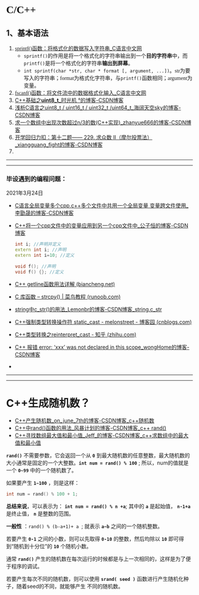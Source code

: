 # <font face="Monaco">C/C++</font>

## 1、基本语法

1. [<font face="Monaco">sprintf()</font>函数：将格式化的数据写入字符串_C语言中文网](http://c.biancheng.net/cpp/html/295.html)
   - <font face="Monaco">`sprintf()`</font>的作用是将一个格式化的字符串输出到一个**目的字符串**中，而<font face="Monaco">`printf()`</font>是将一个格式化的字符串**输出到屏幕**。
   - <font face="Monaco">`int sprintf(char *str, char * format [, argument, ...])`</font>。<font face="Monaco">str</font>为要写入的字符串；<font face="Monaco">format</font>为格式化字符串，与<font face="Monaco">`printf()`</font>函数相同；<font face="Monaco">argument</font>为变量。
2. [<font face="Monaco">fscanf()</font>函数：将文件流中的数据格式化输入_C语言中文网](http://c.biancheng.net/cpp/html/2522.html)
2. [C++基础之**uint8_t**_时光机 °的博客-CSDN博客](https://blog.csdn.net/qq_19784349/article/details/82927169)
2. [浅析C语言之uint8_t / uint16_t / uint32_t /uint64_t_海阔天空sky的博客-CSDN博客](https://blog.csdn.net/Mary19920410/article/details/71518130)
2. [求一个数组中出现次数超过n/3的数(C++实现)_zhanyue666的博客-CSDN博客](https://blog.csdn.net/weixin_41106545/article/details/83213354?spm=1001.2101.3001.6650.6&utm_medium=distribute.pc_relevant.none-task-blog-2~default~BlogCommendFromBaidu~Rate-6.pc_relevant_default&depth_1-utm_source=distribute.pc_relevant.none-task-blog-2~default~BlogCommendFromBaidu~Rate-6.pc_relevant_default&utm_relevant_index=8)
2. [开学回归力扣：第十二题—— 229. 求众数 II（摩尔投票法）_xiangguang_fight的博客-CSDN博客](https://blog.csdn.net/xiangguang_fight/article/details/114839642?spm=1001.2101.3001.6650.8&utm_medium=distribute.pc_relevant.none-task-blog-2~default~BlogCommendFromBaidu~Rate-8.pc_relevant_default&depth_1-utm_source=distribute.pc_relevant.none-task-blog-2~default~BlogCommendFromBaidu~Rate-8.pc_relevant_default&utm_relevant_index=10)
2. 

------

-----

### **毕设遇到的编程问题：**

2021年3月24日

- [C语言全局变量多个cpp,c++多个文件中共用一个全局变量 变量跨文件使用_李勖晟的博客-CSDN博客](https://blog.csdn.net/weixin_30684945/article/details/117078693?spm=1001.2101.3001.6661.1&utm_medium=distribute.pc_relevant_t0.none-task-blog-2~default~CTRLIST~Rate-1.pc_relevant_antiscanv2&depth_1-utm_source=distribute.pc_relevant_t0.none-task-blog-2~default~CTRLIST~Rate-1.pc_relevant_antiscanv2&utm_relevant_index=1)

- [C++将一个cpp文件中的变量应用到另一个cpp文件中_公子恒的博客-CSDN博客](https://blog.csdn.net/qq_27942333/article/details/84719737)

  ```C++
  int i; //声明并定义 
  extern int i; //声明 
  extern int i=10; //定义 
   
  void f(); //声明 
  void f() {}; //定义
  ```

- [C++ getline函数用法详解 (biancheng.net)](http://c.biancheng.net/view/1345.html)

- [C 库函数 – strcpy() | 菜鸟教程 (runoob.com)](https://www.runoob.com/cprogramming/c-function-strcpy.html)

- [string中c_str()的用法_Lemonbr的博客-CSDN博客_string.c_str](https://blog.csdn.net/qq_41282102/article/details/82695562)

- [C++强制类型转换操作符 static_cast - melonstreet - 博客园 (cnblogs.com)](https://www.cnblogs.com/QG-whz/p/4509710.html)

- [C++类型转换之reinterpret_cast - 知乎 (zhihu.com)](https://zhuanlan.zhihu.com/p/33040213)

- [C++ 报错 error: ‘xxx’ was not declared in this scope_wongHome的博客-CSDN博客](https://blog.csdn.net/qq_39779233/article/details/107585014)

- 

----
---

# **C++生成随机数？**

- [C++产生随机数_on_june_7th的博客-CSDN博客_c++随机数](https://blog.csdn.net/on_june_7th/article/details/120392619)
- [C++中rand()函数的用法_风暴计划的博客-CSDN博客_c++ rand()](https://blog.csdn.net/cmm0401/article/details/54599083)
- [C++寻找数组最大值和最小值_Jeff_的博客-CSDN博客_c++求数组中的最大值和最小值](https://blog.csdn.net/weixin_40539125/article/details/82721340)

__`rand()`__ 不需要参数，它会返回一个从 __`0`__ 到最大随机数的任意整数，最大随机数的大小通常是固定的一个大整数。__`int num = rand() % 100`__ ;  所以，num的值就是一个 __`0~99`__ 中的一个随机数了。

如果要产生 __`1~100`__ ，则是这样：

```c++
int num = rand() % 100 + 1; 
```

**总结来说**，可以表示为： __`int num = rand() % n +a`__; 其中的 **`a`** 是起始值， **`n-1+a`** 是终止值， __`n`__ 是整数的范围。

**一般性** ：`rand() % (b-a+1)+ a `;   就表示  __`a~b`__ 之间的一个随机整数。

若要产生 __`0-1`__ 之间的小数，则可以先取得 __`0-10`__ 的整数，然后均除以 __`10`__ 即可得到“随机到十分位”的 __`10`__ 个随机小数。

通常 **`rand()`** 产生的随机数在每次运行的时候都是与上一次相同的，这样是为了便于程序的调试。

若要产生每次不同的随机数，则可以使用 **`srand( seed )`** 函数进行产生随机化种子，随着seed的不同，就能够产生     不同的随机数。
